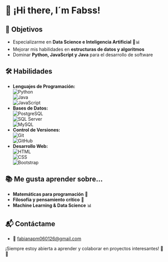 # 👋 ¡Hi there, I´m Fabss!

## 🎯 Objetivos
- Especializarme en **Data Science e Inteligencia Artificial** 🤖📊
- Mejorar mis habilidades en **estructuras de datos y algoritmos**
- Dominar **Python, JavaScript y Java** para el desarrollo de software

## 🛠️ Habilidades
- **Lenguajes de Programación:**  
  ![Python](https://img.shields.io/badge/Python-3776AB?style=for-the-badge&logo=python&logoColor=white)  
  ![Java](https://img.shields.io/badge/Java-ED8B00?style=for-the-badge&logo=java&logoColor=white)  
  ![JavaScript](https://img.shields.io/badge/JavaScript-F7DF1E?style=for-the-badge&logo=javascript&logoColor=black)  
- **Bases de Datos:**  
  ![PostgreSQL](https://img.shields.io/badge/PostgreSQL-336791?style=for-the-badge&logo=postgresql&logoColor=white)  
  ![SQL Server](https://img.shields.io/badge/SQL%20Server-CC2927?style=for-the-badge&logo=microsoft%20sql%20server&logoColor=white)  
  ![MySQL](https://img.shields.io/badge/MySQL-4479A1?style=for-the-badge&logo=mysql&logoColor=white)  
- **Control de Versiones:**  
  ![Git](https://img.shields.io/badge/Git-F05032?style=for-the-badge&logo=git&logoColor=white)  
  ![GitHub](https://img.shields.io/badge/GitHub-181717?style=for-the-badge&logo=github&logoColor=white)  
- **Desarrollo Web:**  
  ![HTML](https://img.shields.io/badge/HTML-E34F26?style=for-the-badge&logo=html5&logoColor=white)  
  ![CSS](https://img.shields.io/badge/CSS-1572B6?style=for-the-badge&logo=css3&logoColor=white)  
  ![Bootstrap](https://img.shields.io/badge/Bootstrap-7952B3?style=for-the-badge&logo=bootstrap&logoColor=white)  


## 📚 Me gusta aprender sobre...
- **Matemáticas para programación** 📐
- **Filosofía y pensamiento crítico** 🤯
- **Machine Learning & Data Science** 📊

## 📬 Contáctame
- 📧 [fabianapm060126@gmail.com](#)

¡Siempre estoy abierta a aprender y colaborar en proyectos interesantes! 🚀✨
